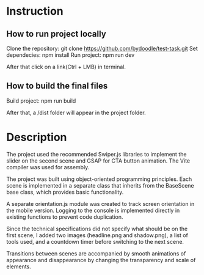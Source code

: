 # Instruction
## How to run project locally
Clone the repository:
git clone https://github.com/bydoodle/test-task.git
Set dependecies:
npm install
Run project:
npm run dev

After that click on a link(Ctrl + LMB) in terminal.

## How to build the final files
Build project:
npm run build

After that, a /dist folder will appear in the project folder.

# Description
The project used the recommended Swiper.js libraries to implement the slider on the second scene and GSAP for CTA button animation. The Vite compiler was used for assembly.

The project was built using object-oriented programming principles. Each scene is implemented in a separate class that inherits from the BaseScene base class, which provides basic functionality.

A separate orientation.js module was created to track screen orientation in the mobile version. Logging to the console is implemented directly in existing functions to prevent code duplication.

Since the technical specifications did not specify what should be on the first scene, I added two images (headline.png and shadow.png), a list of tools used, and a countdown timer before switching to the next scene.

Transitions between scenes are accompanied by smooth animations of appearance and disappearance by changing the transparency and scale of elements. 
